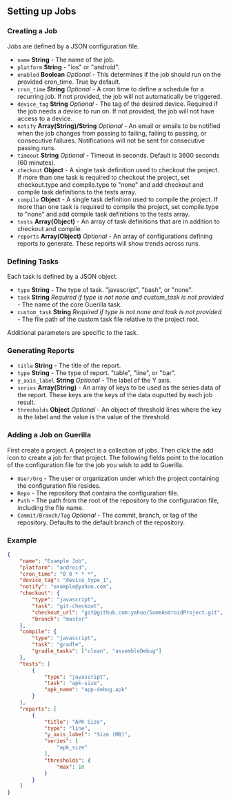 ## Setting up Jobs

### Creating a Job

Jobs are defined by a JSON configuration file.

- `name` **String** - The name of the job.
- `platform` **String** - "ios" or "android".
- `enabled` **Boolean** *Optional* - This determines if the job should run on the provided cron_time. True by default.
- `cron_time` **String** *Optional* - A cron time to define a schedule for a recurring job. If not provided, the job will not automatically be triggered.
- `device_tag` **String** *Optional* - The tag of the desired device. Required if the job needs a device to run on. If not provided, the job will not have access to a device.
- `notify` **Array(String)/String** *Optional* - An email or emails to be notified when the job changes from passing to failing, failing to passing, or consecutive failures. Notifications will not be sent for consecutive passing runs.
- `timeout` **String** *Optional* - Timeout in seconds. Default is 3600 seconds (60 minutes).
- `checkout` **Object** - A single task definition used to checkout the project. If more than one task is required to checkout the project, set checkout.type and compile.type to "none" and add checkout and compile task definitions to the tests array.
- `compile` **Object** - A single task definition used to compile the project. If more than one task is required to compile the project, set compile.type to "none" and add compile task definitions to the tests array.
- `tests` **Array(Object)** - An array of task definitions that are in addition to checkout and compile.
- `reports` **Array(Object)** *Optional* - An array of configurations defining reports to generate. These reports will show trends across runs.

### Defining Tasks

Each task is defined by a JSON object.

- `type` **String** - The type of task. "javascript", "bash", or "none".
- `task` **String** *Required if type is not none and custom_task is not provided* - The name of the core Guerilla task.
- `custom_task` **String** *Required if type is not none and task is not provided* - The file path of the custom task file relative to the project root.

Additional parameters are specific to the task.

### Generating Reports

- `title` **String** - The title of the report.
- `type` **String** - The type of report. "table", "line", or "bar".
- `y_axis_label` **String** *Optional* - The label of the Y axis.
- `series` **Array(String)** - An array of keys to be used as the series data of the report. These keys are the keys of the data ouputted by each job result.
- `thresholds` **Object** *Optional* - An object of threshold lines where the key is the label and the value is the value of the threshold.

### Adding a Job on Guerilla

First create a project. A project is a collection of jobs. Then click the add icon to create a job for that project. The following fields point to the location of the configuration file for the job you wish to add to Guerilla.

- `User/Org` - The user or organization under which the project containing the configuration file resides.
- `Repo` - The repository that contains the configuration file.
- `Path` - The path from the root of the repository to the configuration file, including the file name.
- `Commit/Branch/Tag` *Optional* - The commit, branch, or tag of the repository. Defaults to the default branch of the repository.

### Example

```json
{
    "name": "Example Job",
    "platform": "android",
    "cron_time": "0 0 * * *",
    "device_tag": "device_type_1",
    "notify": "example@yahoo.com",
    "checkout": {
        "type": "javascript",
        "task": "git-checkout",
        "checkout_url": "git@github.com:yahoo/SomeAndroidProject.git",
        "branch": "master"
    },
    "compile": {
        "type": "javascript",
        "task": "gradle",
        "gradle_tasks": ["clean", "assembleDebug"]
    },
    "tests": [
        {
            "type": "javascript",
            "task": "apk-size",
            "apk_name": "app-debug.apk"
        }
    ],
    "reports": [
        {
            "title": "APK Size",
            "type": "line",
            "y_axis_label": "Size (MB)",
            "series": [
                "apk_size"
            ],
            "thresholds": {
                "max": 10
            }
        }
    ]
}
```

